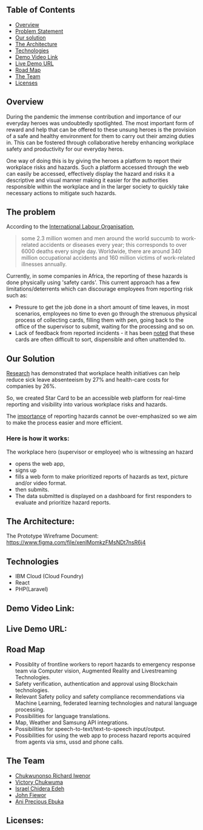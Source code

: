 ## Table of Contents
- [Overview](#overview)
- [Problem Statement](#the-problem)
- [Our solution](#our-solution)
- [The Architecture](#the-architecture)
- [Technologies](#technologies)
- [Demo Video Link](#demo-video-link)
- [Live Demo URL](#live-demo-url)
- [Road Map](#road-map)
- [The Team](#the-team)
- [Licenses](#licenses)

## Overview
During the pandemic the immense contribution and importance of our everyday heroes was undoubtedly spotlighted.
The most important form of reward and help that can be offered to these unsung heroes is the provision of a safe and healthy environment for them to carry out their amzing duties in.
This can be fostered through collaborative hereby enhancing workplace safety and productivity for our everyday heros.

One way of doing this is by giving the heroes a platform to report their workplace risks and hazards. Such a platform accessed through the web can easily be accessed, effectively display the hazard and risks it a descriptive and visual manner making it easier for the authorities responsible within the workplace and in the larger society to quickly take necessary actions to mitigate such hazards.


## The problem
According to the [International Labour Organisation](https://www.ilo.org/moscow/areas-of-work/occupational-safety-and-health/WCMS_249278/lang--en/index.htm),
> some 2.3 million women and men around the world succumb to work-related accidents or diseases every year; this corresponds to over 6000 deaths every single day. Worldwide, there are around 340 million occupational accidents and 160 million victims of work-related illnesses annually.

Currently, in some companies in Africa, the reporting of these hazards is done physically using 'safety cards'. This current approach has a few limitations/deterrents which can discourage employees from reporting risk such as:
- Pressure to get the job done in a short amount of time leaves, in most scenarios, employees no time to even go through the strenuous physical process of collecting cards, filling them with pen, going back to the office of the supervisor to submit, waiting for the processing and so on.
- Lack of feedback from reported incidents - it has been [noted](https://safetydifferently.com/stop-start-cards/) that these cards are often difficult to sort, dispensible and often unattended to.

## Our Solution 
[Research](https://www.who.int/en/news-room/fact-sheets/detail/protecting-workers'-health) has demonstrated that workplace health initiatives can help reduce sick leave absenteeism by 27% and health-care costs for companies by 26%.

So, we created Star Card to be an accessible web platform for real-time reporting and visibility into various workplace risks and hazards.

The [importance](https://www.uniprint.com.au/blogs/news/why-it-s-important-to-report-hazards-in-the-workplace#:~:text=Why%20Is%20Hazard%20Reporting%20Important,creating%20a%20safe%20working%20environment.&text=Most%20importantly%2C%20it%20ensures%20that,quality%20data%20to%20be%20collected) of reporting hazards cannot be over-emphasized so we aim to make the process easier and more efficient.
### Here is how it works:
The workplace hero (supervisor or employee) who is witnessing an hazard
  - opens the web app, 
  - signs up
  - fills a web form to make prioritized reports of hazards as text, picture and/or video format.
  - then submits.
- The data submitted is displayed on a dashboard for first responders to evaluate and prioritize hazard reports.

## The Architecture:

The Prototype Wireframe Document: https://www.figma.com/file/xenIMomkzFMsNDt7nsR6j4

<!-- The Technologies/Hardwares/Softwares/Libraries/Datasets/APIs/Services/Systems used: -->
## Technologies
- IBM Cloud (Cloud Foundry)
- React
- PHP(Laravel)

## Demo Video Link:

## Live Demo URL:

## Road Map
- Possiblity of frontline workers to report hazards to emergency response team via Computer vision,  Augmented Reality and Livestreaming Technologies.
- Safety verification, authentication and approval using Blockchain technologies.
- Relevant Safety policy and  safety compliance recommendations via Machine Learning, federated learning technologies and natural language processing.
- Possibilities for language translations.
- Map, Weather and Samsung API integrations.
- Possibilities for speech-to-text/text-to-speech  input/output.
- Possibilities for using the web app to process hazard reports acquired from agents via sms, ussd and phone calls.
## The Team
- [Chukwunonso Richard Iwenor](https://github.com/RichardTalented)
- [Victory Chukwuma]()
- [Israel Chidera Edeh](https://github.com/IsraelChidera)
- [John Fiewor](https://github.com/Fiewor)
- [Ani Precious Ebuka]()

## Licenses:

